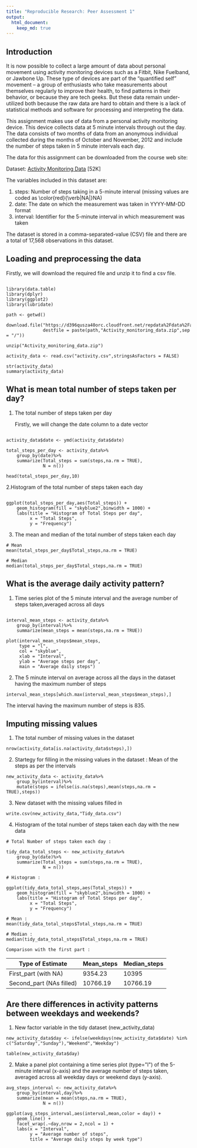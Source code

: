 ```yaml
---
title: "Reproducible Research: Peer Assessment 1"
output: 
  html_document:
    keep_md: true
---
```


## Introduction

It is now possible to collect a large amount of data about personal movement using activity monitoring devices such as a Fitbit, Nike Fuelband, or Jawbone Up. These type of devices are part of the “quantified self” movement – a group of enthusiasts who take measurements about themselves regularly to improve their health, to find patterns in their behavior, or because they are tech geeks. But these data remain under-utilized both because the raw data are hard to obtain and there is a lack of statistical methods and software for processing and interpreting the data.

This assignment makes use of data from a personal activity monitoring device. This device collects data at 5 minute intervals through out the day. The data consists of two months of data from an anonymous individual collected during the months of October and November, 2012 and include the number of steps taken in 5 minute intervals each day.

The data for this assignment can be downloaded from the course web site:

Dataset: [Activity Monitoring Data](https://d396qusza40orc.cloudfront.net/repdata%2Fdata%2Factivity.zip) [52K]

The variables included in this dataset are:

1. steps: Number of steps taking in a 5-minute interval (missing values are coded as \color{red}{\verb|NA|}NA)
2. date: The date on which the measurement was taken in YYYY-MM-DD format
3. interval: Identifier for the 5-minute interval in which measurement was taken

The dataset is stored in a comma-separated-value (CSV) file and there are a total of 17,568 observations in this dataset.

## Loading and preprocessing the data

Firstly, we will download the required file and unzip it to find a csv file.

```{r,echo=TRUE}

library(data.table)
library(dplyr)
library(ggplot2)
library(lubridate)

path <- getwd()

download.file("https://d396qusza40orc.cloudfront.net/repdata%2Fdata%2Factivity.zip",
              destfile = paste(path,"Activity_monitoring_data.zip",sep = "/"))

unzip("Activity_monitoring_data.zip")

activity_data <- read.csv("activity.csv",stringsAsFactors = FALSE)

str(activity_data)
summary(activity_data)

```

## What is mean total number of steps taken per day?

1. The total number of steps taken per day

    Firstly, we will change the date column to a date vector

```{r,echo=TRUE}

activity_data$date <- ymd(activity_data$date)

total_steps_per_day <- activity_data%>%
    group_by(date)%>%
    summarize(Total_steps = sum(steps,na.rm = TRUE),
              N = n())

head(total_steps_per_day,10)

```

2.Histogram of the total number of steps taken each day

```{r,echo=TRUE}

ggplot(total_steps_per_day,aes(Total_steps)) +
    geom_histogram(fill = "skyblue2",binwidth = 1000) +
    labs(title = "Histogram of Total Steps per day",
         x = "Total Steps",
         y = "Frequency")

```

3. The mean and median of the total number of steps taken each day

```{r,echo=TRUE}
# Mean
mean(total_steps_per_day$Total_steps,na.rm = TRUE)

# Median
median(total_steps_per_day$Total_steps,na.rm = TRUE)

```

## What is the average daily activity pattern?

1. Time series plot of the 5 minute interval and the average number of steps taken,averaged across all days

```{r,echo=TRUE}

interval_mean_steps <- activity_data%>%
    group_by(interval)%>%
    summarize(mean_steps = mean(steps,na.rm = TRUE))

plot(interval_mean_steps$mean_steps,
     type = "l",
     col = "skyblue",
     xlab = "Interval",
     ylab = "Average steps per day",
     main = "Average daily steps")

```

2. The 5 minute interval on average across all the days in the dataset having the maximum number of steps

```{r}
interval_mean_steps[which.max(interval_mean_steps$mean_steps),]
```

  The interval having the maximum number of steps is 835.

## Imputing missing values

1. The total number of missing values in the dataset

```{r,echo=TRUE}
nrow(activity_data[is.na(activity_data$steps),])
```

2. Startegy for filling in the missing values in the dataset : Mean of the steps as per the intervals

```{r,echo=TRUE}
new_activity_data <- activity_data%>%
    group_by(interval)%>%
    mutate(steps = ifelse(is.na(steps),mean(steps,na.rm = TRUE),steps))
```

3. New dataset with the missing values filled in 

```{r,echo=TRUE}
write.csv(new_activity_data,"Tidy_data.csv")
```

4. Histogram of the total number of steps taken each day with the new data

```{r,echo=TRUE}
# Total Number of steps taken each day :

tidy_data_total_steps <- new_activity_data%>%
    group_by(date)%>%
    summarize(Total_steps = sum(steps,na.rm = TRUE),
              N = n())

# Histogram :

ggplot(tidy_data_total_steps,aes(Total_steps)) +
    geom_histogram(fill = "skyblue2",binwidth = 1000) +
    labs(title = "Histogram of Total Steps per day",
         x = "Total Steps",
         y = "Frequency")

# Mean :
mean(tidy_data_total_steps$Total_steps,na.rm = TRUE)

# Median :
median(tidy_data_total_steps$Total_steps,na.rm = TRUE)
```
    
    Comparison with the first part :

Type of Estimate | Mean_steps | Median_steps
--- | --- | ---
First_part (with NA) | 9354.23 | 10395
Second_part (NAs filled) | 10766.19 | 10766.19 

## Are there differences in activity patterns between weekdays and weekends?

1. New factor variable in the tidy dataset (new_activity_data)

```{r,echo=TRUE}
new_activity_data$day <- ifelse(weekdays(new_activity_data$date) %in% c("Saturday","Sunday"),"Weekend","Weekday")

table(new_activity_data$day)

```

2. Make a panel plot containing a time series plot (type="l") of the 5-minute interval (x-axis) and the average number of steps taken, averaged across all weekday days or weekend days (y-axis).

```{r,echo=TRUE}
avg_steps_interval <- new_activity_data%>%
    group_by(interval,day)%>%
    summarize(mean = mean(steps,na.rm = TRUE),
              N = n())

ggplot(avg_steps_interval,aes(interval,mean,color = day)) +
    geom_line() + 
    facet_wrap(.~day,nrow = 2,ncol = 1) +
    labs(x = "Interval",
         y = "Average number of steps",
         title = "Average daily steps by week type")

```
